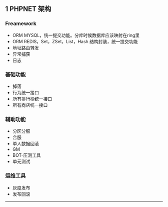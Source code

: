 ## 1 PHPNET 架构

### Freamework
* ORM MYSQL，统一提交功能。分库时候数据库应该映射在ring里
* ORM REDIS，Set，ZSet，List，Hash 结构封装，统一提交功能
* 地址路由转发
* 异常捕获
* 日志

### 基础功能
* 掉落
* 行为统一接口
* 所有排行榜统一接口
* 所有商店统一接口

### 辅助功能
* 分区分服
* 合服
* 单人数据回滚
* GM
* BOT-压测工具
* 单元测试

### 运维工具
* 灰度发布
* 发布回滚


---

